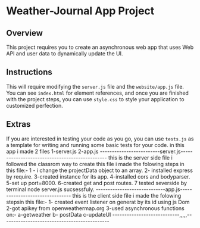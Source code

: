# Weather-Journal App Project

## Overview
This project requires you to create an asynchronous web app that uses Web API and user data to dynamically update the UI. 

## Instructions
This will require modifying the `server.js` file and the `website/app.js` file. You can see `index.html` for element references, and once you are finished with the project steps, you can use `style.css` to style your application to customized perfection.

## Extras
If you are interested in testing your code as you go, you can use `tests.js` as a template for writing and running some basic tests for your code.
in this app i made 2 files
1-server.js
2-app.js
-------------------------server.js-----------------------------------------------
this is the server side file i followed the classrom way to create this file
i made the folowing steps in this file:-
1 - i change the projectData object to an array.
2- installed express by require.
3-created instance for its app.
4-installed cors and bodyparser.
5-set up  port=8000.
6-created get and post routes.
7 tested severside by terminal node server.js  sucsessfuly.
-----------------------------app.js--------------------------------
this is the client side file
i made the folowing stepsin this file:-
1- created event listener on generat by its id using js Dom
2-got apikey from openweathermap.org
3-used asynchronous functions on:-
a-getweather
b- postData
c-updateUI
----------------------------,,,,,---------------------------------------------

